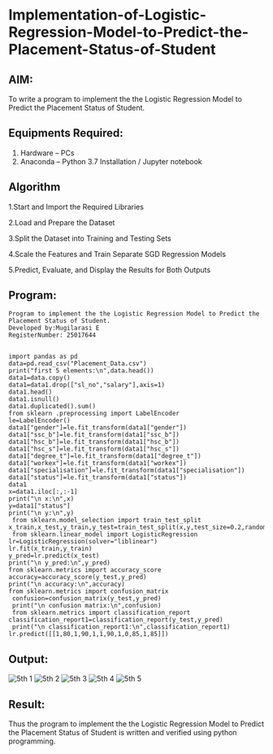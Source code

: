 # Implementation-of-Logistic-Regression-Model-to-Predict-the-Placement-Status-of-Student

## AIM:
To write a program to implement the the Logistic Regression Model to Predict the Placement Status of Student.

## Equipments Required:
1. Hardware – PCs
2. Anaconda – Python 3.7 Installation / Jupyter notebook

## Algorithm
1.Start and Import the Required Libraries

2.Load and Prepare the Dataset

3.Split the Dataset into Training and Testing Sets

4.Scale the Features and Train Separate SGD Regression Models

5.Predict, Evaluate, and Display the Results for Both Outputs 

## Program:
```
Program to implement the the Logistic Regression Model to Predict the Placement Status of Student.
Developed by:Mugilarasi E 
RegisterNumber: 25017644 


import pandas as pd 
data=pd.read_csv("Placement_Data.csv") 
print("first 5 elements:\n",data.head()) 
data1=data.copy() 
data1=data1.drop(["sl_no","salary"],axis=1) 
data1.head() 
data1.isnull() 
data1.duplicated().sum() 
from sklearn .preprocessing import LabelEncoder 
le=LabelEncoder() 
data1["gender"]=le.fit_transform(data1["gender"]) 
data1["ssc_b"]=le.fit_transform(data1["ssc_b"]) 
data1["hsc_b"]=le.fit_transform(data1["hsc_b"]) 
data1["hsc_s"]=le.fit_transform(data1["hsc_s"]) 
data1["degree_t"]=le.fit_transform(data1["degree_t"]) 
data1["workex"]=le.fit_transform(data1["workex"]) 
data1["specialisation"]=le.fit_transform(data1["specialisation"]) 
data1["status"]=le.fit_transform(data1["status"]) 
data1 
x=data1.iloc[:,:-1] 
print("\n x:\n",x) 
y=data1["status"] 
print("\n y:\n",y)
 from sklearn.model_selection import train_test_split 
x_train,x_test,y_train,y_test=train_test_split(x,y,test_size=0.2,random_sta
 from sklearn.linear_model import LogisticRegression 
lr=LogisticRegression(solver="liblinear") 
lr.fit(x_train,y_train) 
y_pred=lr.predict(x_test) 
print("\n y_pred:\n",y_pred) 
from sklearn.metrics import accuracy_score 
accuracy=accuracy_score(y_test,y_pred) 
print("\n accuracy:\n",accuracy) 
from sklearn.metrics import confusion_matrix
 confusion=confusion_matrix(y_test,y_pred)
 print("\n confusion matrix:\n",confusion)
 from sklearn.metrics import classification_report 
classification_report1=classification_report(y_test,y_pred) 
 print("\n classification_report1:\n",classification_report1) 
lr.predict([[1,80,1,90,1,1,90,1,0,85,1,85]])

```

## Output:
![5th 1](https://github.com/user-attachments/assets/b5ab9d0d-7939-4ced-b7b3-a07962d7f138)
![5th 2](https://github.com/user-attachments/assets/69fdb6ee-e2a0-476e-bcd6-06dcb282e0d8)
![5th 3](https://github.com/user-attachments/assets/eaae98fb-351a-40b9-b64c-abe5612d860e)
![5th 4](https://github.com/user-attachments/assets/bbae59fe-e8f6-4f6f-9ff1-be3840e6d424)
![5th 5](https://github.com/user-attachments/assets/20b9dfdb-26f7-452f-aab1-291908d15ae7)




## Result:
Thus the program to implement the the Logistic Regression Model to Predict the Placement Status of Student is written and verified using python programming.
